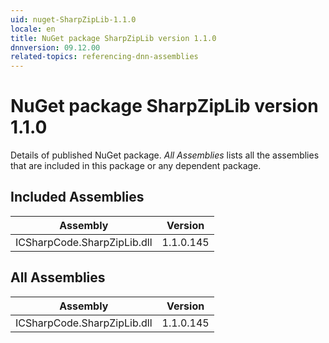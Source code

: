 ```yaml
---
uid: nuget-SharpZipLib-1.1.0
locale: en
title: NuGet package SharpZipLib version 1.1.0
dnnversion: 09.12.00
related-topics: referencing-dnn-assemblies
---
```


# NuGet package SharpZipLib version 1.1.0
Details of published NuGet package.
*All Assemblies* lists all the assemblies that are included in this package or any dependent package.

## Included Assemblies

|Assembly|Version|
|---|---|
|ICSharpCode.SharpZipLib.dll|1.1.0.145|

## All Assemblies

|Assembly|Version|
|---|---|
|ICSharpCode.SharpZipLib.dll|1.1.0.145|

